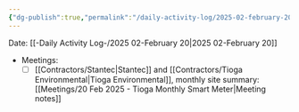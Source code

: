 ```yaml
---
{"dg-publish":true,"permalink":"/daily-activity-log/2025-02-february-20/","noteIcon":"","created":"2025-02-20T13:01:35.191-06:00"}
---
```


Date: [[-Daily Activity Log-/2025 02-February 20\|2025 02-February 20]]

- Meetings:
	- [ ] [[Contractors/Stantec\|Stantec]] and [[Contractors/Tioga Environmental\|Tioga Environmental]], monthly site summary: [[Meetings/20 Feb 2025 - Tioga Monthly Smart Meter\|Meeting notes]]